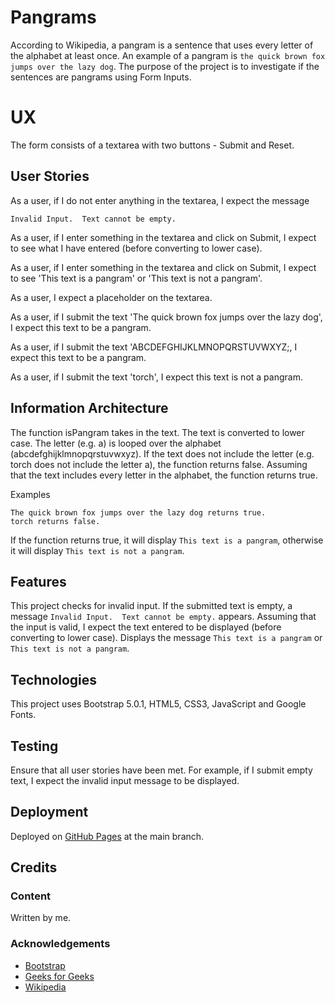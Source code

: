 # Pangrams

According to Wikipedia, a pangram is a sentence that uses every letter of the alphabet at least once.  An example of a pangram is `the quick brown fox jumps over the lazy dog`.  The purpose of the project is to investigate if the sentences are pangrams using Form Inputs.

# UX

The form consists of a textarea with two buttons - Submit and Reset.

## User Stories

As a user, if I do not enter anything in the textarea, I expect the message 

`Invalid Input.  Text cannot be empty.`

As a user, if I enter something in the textarea and click on Submit, I expect to see what I have entered (before converting to lower case).

As a user, if I enter something in the textarea and click on Submit, I expect to see 'This text is a pangram' or 'This text is not a pangram'.

As a user, I expect a placeholder on the textarea.

As a user, if I submit the text 'The quick brown fox jumps over the lazy dog', I expect this text to be a pangram.

As a user, if I submit the text 'ABCDEFGHIJKLMNOPQRSTUVWXYZ;, I expect this text to be a pangram.

As a user, if I submit the text 'torch', I expect this text is not a pangram.

## Information Architecture

The function isPangram takes in the text.  The text is converted to lower case. The letter (e.g. a) is looped over the alphabet (abcdefghijklmnopqrstuvwxyz).  If the text does not include the letter (e.g. torch does not include the letter a), the function returns false.  Assuming that the text includes every letter in the alphabet, the function returns true.

Examples

    The quick brown fox jumps over the lazy dog returns true.
    torch returns false.

If the function returns true, it will display `This text is a pangram`, otherwise it will display `This text is not a pangram`.

## Features

This project checks for invalid input.  If the submitted text is empty, a message `Invalid Input.  Text cannot be empty.` appears.  Assuming that the input is valid, I expect the text entered to be displayed (before converting to lower case).  Displays the message `This text is a pangram` or `This text is not a pangram`.

## Technologies

This project uses Bootstrap 5.0.1, HTML5, CSS3, JavaScript and Google Fonts.

## Testing

Ensure that all user stories have been met.  For example, if I submit empty text, I expect the invalid input message to be displayed.

## Deployment

Deployed on [GitHub Pages](https://derektypist.github.io/pangrams) at the main branch.

## Credits

### Content

Written by me.

### Acknowledgements

- [Bootstrap](https://getboostrap.com)
- [Geeks for Geeks](https://www.geeksforgeeks.org)
- [Wikipedia](https://en.wikipedia.org/wiki/Pangram)